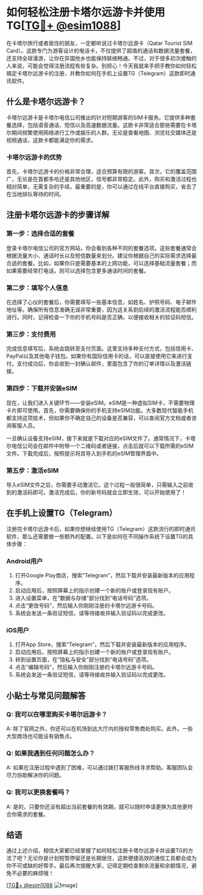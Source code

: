 # 如何轻松注册卡塔尔远游卡并使用TG[[TG💪+ @esim1088](https://t.me/s/esim1088)]

在卡塔尔旅行或者居住的朋友，一定都听说过卡塔尔远游卡（Qatar Tourist SIM Card）。这款专门为游客设计的电话卡，不仅提供了超值的通话和数据流量套餐，还支持全球漫游，让你在异国他乡也能保持联络畅通。不过，对于很多初次接触的人来说，可能会觉得注册流程有些复杂。别担心！今天我就来手把手教你如何轻松搞定卡塔尔远游卡的注册，并教你如何在手机上设置TG（Telegram）这款即时通讯软件。

## 什么是卡塔尔远游卡？

卡塔尔远游卡是卡塔尔电信公司推出的针对短期游客的SIM卡服务。它提供多种套餐选择，包括语音通话、短信以及高速数据流量。这款卡非常适合那些需要在卡塔尔期间频繁使用网络进行工作或娱乐的人群。无论是查看地图、浏览社交媒体还是视频通话，这款卡都能满足你的需求。

### 卡塔尔远游卡的优势

首先，卡塔尔远游卡的价格非常合理，适合预算有限的游客。其次，它的覆盖范围广，无论是在首都多哈还是其他地区，信号都非常稳定。此外，购买和激活过程也相对简单，无需复杂的手续。最重要的是，你可以通过在线平台直接购买，省去了在当地排队等待的时间。

## 注册卡塔尔远游卡的步骤详解

### 第一步：选择合适的套餐

登录卡塔尔电信公司的官方网站，你会看到各种不同的套餐选项。这些套餐通常会根据流量大小、通话时长以及短信数量来划分。建议你根据自己的实际需求选择最合适的套餐。比如，如果你只是需要基本的上网功能，可以选择基础流量套餐；而如果需要经常打电话，则可以选择包含更多通话时间的套餐。

### 第二步：填写个人信息

在选择了心仪的套餐后，你需要填写一些基本信息，如姓名、护照号码、电子邮件地址等。确保所有信息准确无误非常重要，因为这关系到后续的激活流程能否顺利进行。同时，记得检查一下你的手机号码是否正确，以便接收相关的验证码短信。

### 第三步：支付费用

完成信息填写后，系统会跳转至支付页面。这里支持多种支付方式，包括信用卡、PayPal以及其他电子钱包。如果你有国际信用卡的话，可以直接使用它来进行支付。支付成功后，你会收到一封确认邮件，里面包含了你的订单详情以及激活链接。

### 第四步：下载并安装eSIM

现在，让我们进入关键环节——安装eSIM。eSIM是一种虚拟SIM卡，不需要物理卡片即可使用。首先，你需要确保你的手机支持eSIM功能。大多数现代智能手机都支持这项技术，但如果你不确定自己的设备是否兼容，可以查阅官方文档或者咨询客服人员。

一旦确认设备支持eSIM，接下来就是下载对应的eSIM文件了。通常情况下，卡塔尔电信公司会在邮件中附带一个二维码或者链接，点击后就可以下载所需的eSIM文件。下载完成后，按照提示将其导入到手机的eSIM管理界面中。

### 第五步：激活eSIM

导入eSIM文件之后，你需要手动激活它。这个过程一般很简单，只需输入之前收到的激活码即可。激活完成后，你的新号码就会立即生效，可以开始使用了！

## 在手机上设置TG（Telegram）

注册完卡塔尔远游卡后，如果你想继续使用TG（Telegram）这款流行的即时通讯软件，那么还需要做一些额外的配置。以下是如何在不同操作系统下设置TG的具体步骤：

### Android用户

1. 打开Google Play商店，搜索“Telegram”，然后下载并安装最新版本的应用程序。
2. 启动应用后，按照屏幕上的指示创建一个新的账户或登录现有账户。
3. 进入设置菜单，在“数据与存储”部分找到“电话号码”选项。
4. 点击“更改号码”，然后输入你刚刚注册的卡塔尔远游卡号码。
5. 系统会发送一条验证短信，请等待接收并输入验证码以完成更改。

### iOS用户

1. 打开App Store，搜索“Telegram”，然后下载并安装最新版本的应用程序。
2. 启动应用后，按照屏幕上的指示创建一个新的账户或登录现有账户。
3. 转到设置页面，在“隐私与安全”部分找到“电话号码”选项。
4. 点击“编辑号码”，然后输入你刚刚注册的卡塔尔远游卡号码。
5. 系统会发送一条验证短信，请等待接收并输入验证码以完成更改。

## 小贴士与常见问题解答

### Q: 我可以在哪里购买卡塔尔远游卡？
A: 除了官网之外，你还可以在机场到达大厅内的授权零售商处购买。此外，一些大型商场也可能设有销售点。

### Q: 如果我遇到任何问题怎么办？
A: 如果在注册过程中遇到了困难，可以通过拨打客服热线寻求帮助。客服团队会尽力协助解决你的问题。

### Q: 我可以更换套餐吗？
A: 是的，只要你还没有超出当前套餐的有效期，就可以随时申请更换为其他更符合你需求的套餐。

## 结语

通过上述介绍，相信大家都已经掌握了如何轻松注册卡塔尔远游卡并设置TG的方法了吧？无论你是计划短暂停留还是长期居住，这款便捷高效的通信工具都会成为你不可或缺的好帮手。最后再次提醒大家，记得定期检查剩余流量和余额情况，避免不必要的麻烦哦！

[[TG💪+ @esim1088](https://t.me/s/esim1088) ![Image](https://i.postimg.cc/4NQfJmqS/Snipaste-2025-05-13-00-14-12.png)]